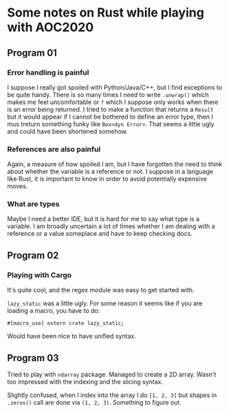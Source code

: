 # Some notes on Rust while playing with AOC2020

## Program 01 

### Error handling is painful

I suppose I really got spoiled with Python/Java/C++, but I find exceptions to be quite handy.  There is so many times I need to write `.unwrap()` which makes me feel uncomfortable or `?` which I suppose only works when there is an error being returned. I tried to make a function that returns a `Result` but it would appear if I cannot be bothered to define an error type, then I mus treturn something funky like `Box<dyn Error>`. That seems a little ugly and could have been shortened somehow.

### References are also painful

Again, a measure of how spoiled I am, but I have forgotten the need to think about whether the variable is a reference or not. I suppose in a language like Rust, it is important to know in order to avoid potentially expensive moves.

### What are types

Maybe I need a better IDE, but it is hard for me to say what type is a variable. I am broadly uncertain a lot of times whether I am dealing with a reference or a value someplace and have to keep checking docs.

## Program 02

### Playing with Cargo

It's quite cool, and the regex module was easy to get started with.

`lazy_static` was a little ugly. For some reason it seems like if you are loading a macro, you have to do:

```
#[macro_use] extern crate lazy_static;
```

Would have been nice to have unified syntax.

## Program 03

Tried to play with `ndarray` package. Managed to create a 2D array. Wasn't too impressed with the indexing and the slicing syntax.

Slightly confused, when I index into the array I do `[1, 2, 3]` but shapes in `.zeros()` call are done via `(1, 2, 3)`. Something to figure out.